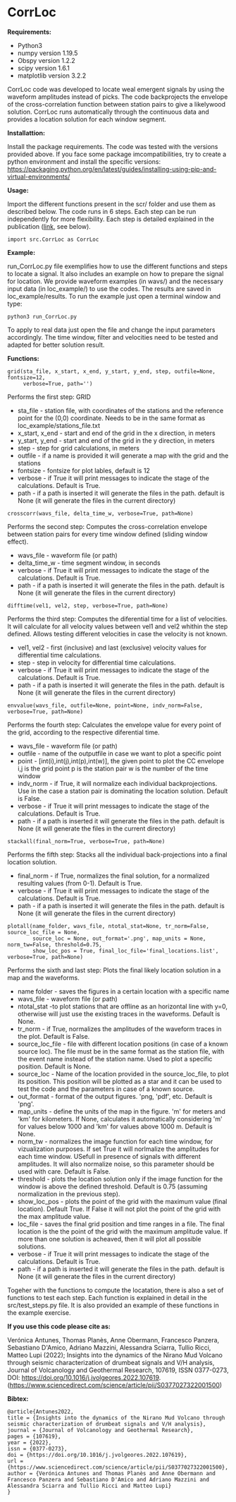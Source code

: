 # CorrLoc

**Requirements:**
* Python3
* numpy version 1.19.5
* Obspy version 1.2.2
* scipy version 1.6.1
* matplotlib version 3.2.2

CorrLoc code was developed to locate weal emergent signals by using the waveform amplitudes instead of picks. The code backprojects the envelope of the cross-correlation function between station pairs to give a likelywood solution. CorrLoc runs automatically through the continuous data and provides a location solution for each window segment.

**Installattion:**

Install the package requirements. The code was tested with the versions provided above. If you face some package imcompatibilities, try to create a python environment and install the specific versions: https://packaging.python.org/en/latest/guides/installing-using-pip-and-virtual-environments/


**Usage:**

Import the different functions present in the scr/ folder and use them as described below. The code runs in 6 steps. Each step can be run independently for more flexibility. Each step is detailed explained in the publication ([link](https://www.sciencedirect.com/science/article/pii/S0377027322001500), see below).

```
import src.CorrLoc as CorrLoc
```


**Example:**

run_CorrLoc.py file exemplifies how to use the different functions and steps to locate a signal. It also includes an example on how to prepare the signal for location. We provide waveform examples (in wavs/) and the necessary input data (in loc_example/) to use the codes. The results are saved in loc_example/results. To run the example just open a terminal window and type:

```
python3 run_CorrLoc.py
```

To apply to real data just open the file and change the input parameters accordingly. The time window, filter and velocities need to be tested and adapted for better solution result.


**Functions:**

```
grid(sta_file, x_start, x_end, y_start, y_end, step, outfile=None, fontsize=12, 
     verbose=True, path='')
```
Performs the first step: GRID
* sta_file - station file, with coordinates of the stations and the reference point for the (0,0) coordinate. Needs to be in the same format as loc_example/stations_file.txt
* x_start, x_end - start and end of the grid in the x direction, in meters
* y_start, y_end - start and end of the grid in the y direction, in meters
* step - step for grid calculations, in meters
* outfile - if a name is provided it will generate a map with the grid and the stations 
* fontsize - fontsize for plot lables, default is 12
* verbose - if True it will print messages to indicate the stage of the calculations. Default is True.
* path - if a path is inserted it will generate the files in the path. default is None (it will generate the files in the current directory)


```
crosscorr(wavs_file, delta_time_w, verbose=True, path=None)
```
Performs the second step: Computes the cross-correlation envelope between station pairs for every time window defined (sliding window effect).
* wavs_file - waveform file (or path)
* delta_time_w - time segment window, in seconds
* verbose - if True it will print messages to indicate the stage of the calculations. Default is True.
* path - if a path is inserted it will generate the files in the path. default is None (it will generate the files in the current directory)


```
difftime(vel1, vel2, step, verbose=True, path=None)
```
Performs the third step: Computes the diferential time for a list of velocities. It will calculate for all velocity values between vel1 and vel2 whithin the step defined. Allows testing different velocities in case the velocity is not known.
* vel1, vel2 - first (inclusive) and last (exclusive) velocity values for differential time calculations.
* step - step in velocity for differential time calculations.
* verbose - if True it will print messages to indicate the stage of the calculations. Default is True.
* path - if a path is inserted it will generate the files in the path. default is None (it will generate the files in the current directory)


```
envvalue(wavs_file, outfile=None, point=None, indv_norm=False, verbose=True, path=None)
```
Performs the fourth step: Calculates the envelope value for every point of the grid, according to the respective diferential time.
* wavs_file - waveform file (or path)
* outfile - name of the outputfile in case we want to plot a specific point
* point - [int(i),int(j),int(p),int(w)], the given point to plot the CC envelope
			i,j is the grid point
			p is the station pair 
			w is the number of the time window
* indv_norm - if True, it will normalize each individual backprojections. Use in the case a station pair is dominating the location solution. Default is False.
* verbose - if True it will print messages to indicate the stage of the calculations. Default is True.
* path - if a path is inserted it will generate the files in the path. default is None (it will generate the files in the current directory)


```
stackall(final_norm=True, verbose=True, path=None)
```
Performs the fifth step: Stacks all the individual back-projections into a final location solution.
* final_norm - if True, normalizes the final solution, for a normalized resulting values (from 0-1). Default is True.
* verbose - if True it will print messages to indicate the stage of the calculations. Default is True.
* path - if a path is inserted it will generate the files in the path. default is None (it will generate the files in the current directory)


```
plotall(name_folder, wavs_file, ntotal_stat=None, tr_norm=False, source_loc_file = None, 
        source_loc = None, out_format='.png', map_units = None, norm_tw=False, threshold=0.75, 
		show_loc_pos = True, final_loc_file='final_locations.list', verbose=True, path=None)
  ```
Performs the sixth and last step: 	Plots the final likely location solution in a map and the waveforms.

* name folder - saves the figures in a certain location with a specific name
* wavs_file - waveform file (or path)
* ntotal_stat -to plot stations that are offline as an horizontal line with y=0, otherwise will just use the existing traces in the waveforms. Default is None.
* tr_norm - if True, normalizes the amplitudes of the waveform traces in the plot. Default is False.
* source_loc_file - file with different location positions (in case of a known source loc). The file must be in the same format as the station file, with the event name instead of the station name. Used to plot a specific position. Default is None.
* source_loc - Name of the location provided in the source_loc_file, to plot its position. This position will be plotted as a star and it can be used to test the code and the parameters in case of a known source.
* out_format - format of the output figures. 'png, 'pdf', etc. Default is 'png'.
* map_units - define the units of the map in the figure. 'm' for meters and 'km' for kilometers. If None, calculates it automatically considering 'm' for values below 1000 and 'km' for values above 1000 m. Default is None.
* norm_tw - normalizes the image function for each time window, for vizualization purposes. If set True it will norlmalize the amplitudes for each time window. USefull in presence of signals with different amplitudes. It will also normalize noise, so this parameter should be used with care. Default is False.
* threshold - plots the location solution only if the image function for the window is above the defined threshold. Default is 0.75 (assuming normalization in the previous step).
* show_loc_pos - plots the point of the grid with the maximum value (final location). Default True. If False it will not plot the point of the grid with the max amplitude value.
* loc_file - saves the final grid position and time ranges in a file. The final location is the the point of the grid with the maximum amplitude value. If more than one solution is acheaved, then it will plot all possible solutions.
* verbose - if True it will print messages to indicate the stage of the calculations. Default is True.
* path - if a path is inserted it will generate the files in the path. default is None (it will generate the files in the current directory)

Togeher with the functions to compute the locatation, there is also a set of functions to test each step. Each function is explained in detail in the  src/test_steps.py file. It is also provided an example of these functions in the example exercise.


**If you use this code please cite as:**

Verónica Antunes, Thomas Planès, Anne Obermann, Francesco Panzera, Sebastiano D'Amico, Adriano Mazzini, Alessandra Sciarra, Tullio Ricci, Matteo Lupi (2022); Insights into the dynamics of the Nirano Mud Volcano through seismic characterization of drumbeat signals and V/H analysis,
Journal of Volcanology and Geothermal Research, 107619, ISSN 0377-0273, DOI: https://doi.org/10.1016/j.jvolgeores.2022.107619. (https://www.sciencedirect.com/science/article/pii/S0377027322001500)

**Bibtex:**
```
@article{Antunes2022,
title = {Insights into the dynamics of the Nirano Mud Volcano through seismic characterization of drumbeat signals and V/H analysis},
journal = {Journal of Volcanology and Geothermal Research},
pages = {107619},
year = {2022},
issn = {0377-0273},
doi = {https://doi.org/10.1016/j.jvolgeores.2022.107619},
url = {https://www.sciencedirect.com/science/article/pii/S0377027322001500},
author = {Verónica Antunes and Thomas Planès and Anne Obermann and Francesco Panzera and Sebastiano D'Amico and Adriano Mazzini and Alessandra Sciarra and Tullio Ricci and Matteo Lupi}
}
```
